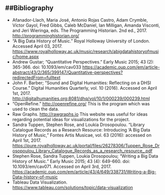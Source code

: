 
##Bibliography
---
- Afanador-Llach, Maria José, Antonio Rojas Castro, Adam Crymble, Víctor Gayol, Fred Gibbs, Caleb McDaniel, Ian Milligan, Amanda Visconti, and Jeri Wieringa, eds. The Programming Historian. 2nd ed., 2017.      http://programminghistorian.org/
- “A Big Data History of Music.” Royal Holloway University of London. Accessed April 03, 2017.
https://www.royalholloway.ac.uk/music/research/abigdatahistoryofmusic/home.aspx
- Andrew Gustar; “Quantitative Perspectives.” Early Music 2015; 43 (2): 365-366. doi: 10.1093/em/cav033 https://academic.oup.com/em/article-abstract/43/2/365/399147/Quantitative-perspectives?redirectedFrom=fulltext
- John F. Barber; “Sound and Digital Humanities: Reflecting on a DHSI Course.” Digital Humanities Quarterly, vol. 10 (2016). Accessed on April 1st, 2017.
http://digitalhumanities.org:8081/dhq/vol/10/1/000239/000239.html
- “OpenRefine.” http://openrefine.org/
This is the program which was used to clean the data.
- Raw Graphs. http://rawgraphs.io
This website was useful for ideas regarding potential ideas for visualizations for the project.
- Sandra Tuppen, Stephen Rose, and Loukia Drosopoulou. “Library Catalogue Records as a Research Resource: Introducing ‘A Big Data History of Music,” Fontes Artis Musicae, vol. 63 (2016): accessed on April 1st, 2017.
https://pure.royalholloway.ac.uk/portal/files/26278306/Tuppen_Rose_Drosopoulou_Library_Catalogue_Records_as_a_research_resource_.pdf
- Stephen Rose, Sandra Tuppen, Loukia Drosopoulou; “Writing a Big Data History of Music.” Early Music 2015; 43 (4): 649-660. doi: 10.1093/em/cav071. Accessed on April 3rd, 2017.
https://academic.oup.com/em/article/43/4/649/338731/Writing-a-Big-Data-history-of-music
- Tableau Data Visualization. https://www.tableau.com/solutions/topic/data-visualization
